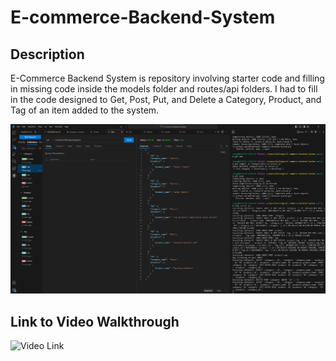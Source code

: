 # E-commerce-Backend-System

## Description
E-Commerce Backend System is repository involving starter code and filling in missing code inside the models folder and routes/api folders. I had to fill in the code designed to Get, Post, Put, and Delete a Category, Product, and Tag of an item added to the system.

![Image PNG](./images/image1.png)

## Link to Video Walkthrough
![Video Link](https://drive.google.com/file/d/165twidwjdM4cQQHIs5ylx3M9sroZ175F/view)